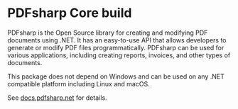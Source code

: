 ﻿# PDFsharp Core build

PDFsharp is the Open Source library for creating and modifying PDF documents using .NET. It has an easy-to-use API that allows developers to generate or modify PDF files programmatically. PDFsharp can be used for various applications, including creating reports, invoices, and other types of documents.

This package does not depend on Windows and can be used on any .NET compatible platform including Linux and macOS.

See [docs.pdfsharp.net](https://docs.pdfsharp.net) for details.
